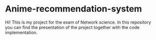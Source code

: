 # Anime-recommendation-system
Hi! This is my project for the exam of Network science. In this repository you can find the presentation of the project together with the code implementation.
